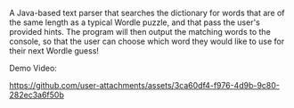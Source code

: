 A Java-based text parser that searches the dictionary for words that are of the same length as a typical Wordle puzzle, and that pass the user's provided hints. The program will then output the matching words to the console, so that the user can choose which word they would like to use for their next Wordle guess!


Demo Video:

https://github.com/user-attachments/assets/3ca60df4-f976-4d9b-9c80-282ec3a6f50b

